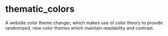 # thematic_colors
A website color theme changer, which makes use of color theory to provide randomized, new color themes which maintain readability and contrast. 
